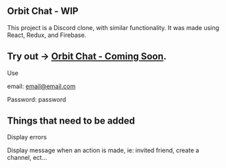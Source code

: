 
## Orbit Chat - WIP

This project is a Discord clone, with similar functionality. It was made using React, Redux, and Firebase.

## Try out -> [Orbit Chat - Coming Soon](#).

Use

email: email@email.com

Password: password

## Things that need to be added

Display errors

Display message when an action is made, ie: invited friend, create a channel, ect...